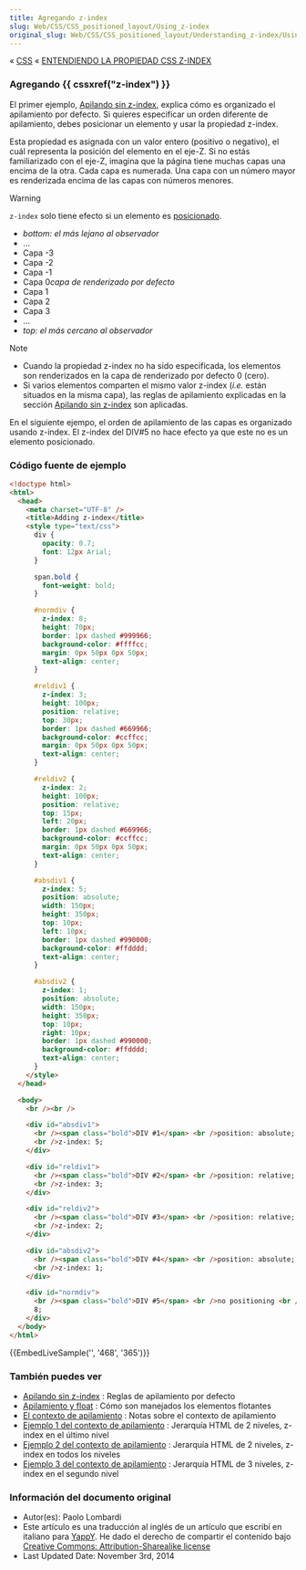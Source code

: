 ```yaml
---
title: Agregando z-index
slug: Web/CSS/CSS_positioned_layout/Using_z-index
original_slug: Web/CSS/CSS_positioned_layout/Understanding_z-index/Using_z-index
---
```


« [CSS](/es/docs/Web/CSS) « [ENTENDIENDO LA PROPIEDAD CSS Z-INDEX](/es/docs/Web/CSS/CSS_positioned_layout/Understanding_z-index)

### Agregando {{ cssxref("z-index") }}

El primer ejemplo, [Apilando sin z-index](/es/docs/Web/CSS/CSS_positioned_layout/Stacking_without_z-index), explica cómo es organizado el apilamiento por defecto. Si quieres especificar un orden diferente de apilamiento, debes posicionar un elemento y usar la propiedad z-index.

Esta propiedad es asignada con un valor entero (positivo o negativo), el cuál representa la posición del elemento en el eje-Z. Si no estás familiarizado con el eje-Z, imagina que la página tiene muchas capas una encima de la otra. Cada capa es numerada. Una capa con un número mayor es renderizada encima de las capas con números menores.

> [!WARNING]
> `z-index` solo tiene efecto si un elemento es [posicionado](/es/docs/Web/CSS/position).

- _bottom: el más lejano al observador_
- ...
- Capa -3
- Capa -2
- Capa -1
- Capa 0*capa de renderizado por defecto*
- Capa 1
- Capa 2
- Capa 3
- ...
- _top: el más cercano al observador_

> [!NOTE]
>
> - Cuando la propiedad z-index no ha sido especificada, los elementos son renderizados en la capa de renderizado por defecto 0 (cero).
> - Si varios elementos comparten el mismo valor z-index (_i.e._ están situados en la misma capa), las reglas de apilamiento explicadas en la sección [Apilando sin z-index](/es/docs/Web/CSS/CSS_positioned_layout/Stacking_without_z-index) son aplicadas.

En el siguiente ejempo, el orden de apilamiento de las capas es organizado usando z-index. El z-index del DIV#5 no hace efecto ya que este no es un elemento posicionado.

### Código fuente de ejemplo

```html
<!doctype html>
<html>
  <head>
    <meta charset="UTF-8" />
    <title>Adding z-index</title>
    <style type="text/css">
      div {
        opacity: 0.7;
        font: 12px Arial;
      }

      span.bold {
        font-weight: bold;
      }

      #normdiv {
        z-index: 8;
        height: 70px;
        border: 1px dashed #999966;
        background-color: #ffffcc;
        margin: 0px 50px 0px 50px;
        text-align: center;
      }

      #reldiv1 {
        z-index: 3;
        height: 100px;
        position: relative;
        top: 30px;
        border: 1px dashed #669966;
        background-color: #ccffcc;
        margin: 0px 50px 0px 50px;
        text-align: center;
      }

      #reldiv2 {
        z-index: 2;
        height: 100px;
        position: relative;
        top: 15px;
        left: 20px;
        border: 1px dashed #669966;
        background-color: #ccffcc;
        margin: 0px 50px 0px 50px;
        text-align: center;
      }

      #absdiv1 {
        z-index: 5;
        position: absolute;
        width: 150px;
        height: 350px;
        top: 10px;
        left: 10px;
        border: 1px dashed #990000;
        background-color: #ffdddd;
        text-align: center;
      }

      #absdiv2 {
        z-index: 1;
        position: absolute;
        width: 150px;
        height: 350px;
        top: 10px;
        right: 10px;
        border: 1px dashed #990000;
        background-color: #ffdddd;
        text-align: center;
      }
    </style>
  </head>

  <body>
    <br /><br />

    <div id="absdiv1">
      <br /><span class="bold">DIV #1</span> <br />position: absolute;
      <br />z-index: 5;
    </div>

    <div id="reldiv1">
      <br /><span class="bold">DIV #2</span> <br />position: relative;
      <br />z-index: 3;
    </div>

    <div id="reldiv2">
      <br /><span class="bold">DIV #3</span> <br />position: relative;
      <br />z-index: 2;
    </div>

    <div id="absdiv2">
      <br /><span class="bold">DIV #4</span> <br />position: absolute;
      <br />z-index: 1;
    </div>

    <div id="normdiv">
      <br /><span class="bold">DIV #5</span> <br />no positioning <br />z-index:
      8;
    </div>
  </body>
</html>
```

{{EmbedLiveSample('', '468', '365')}}

### También puedes ver

- [Apilando sin z-index](/es/docs/Web/CSS/CSS_positioned_layout/Stacking_without_z-index) : Reglas de apilamiento por defecto
- [Apilamiento y float](/es/docs/Web/CSS/CSS_positioned_layout/Stacking_floating_elements) : Cómo son manejados los elementos flotantes
- [El contexto de apilamiento](/es/docs/Web/CSS/CSS_positioned_layout/Stacking_context) : Notas sobre el contexto de apilamiento
- [Ejemplo 1 del contexto de apilamiento](/es/docs/Web/CSS/CSS_positioned_layout/Stacking_context/Stacking_context_example_1) : Jerarquía HTML de 2 niveles, z-index en el último nivel
- [Ejemplo 2 del contexto de apilamiento](/es/docs/Web/CSS/CSS_positioned_layout/Stacking_context/Stacking_context_example_2) : Jerarquía HTML de 2 niveles, z-index en todos los niveles
- [Ejemplo 3 del contexto de apilamiento](/es/docs/Web/CSS/CSS_positioned_layout/Stacking_context/Stacking_context_example_3) : Jerarquía HTML de 3 niveles, z-index en el segundo nivel

### Información del documento original

- Autor(es): Paolo Lombardi
- Este artículo es una traducción al inglés de un artículo que escribí en italiano para [YappY](http://www.yappy.it). He dado el derecho de compartir el contenido bajo [Creative Commons: Attribution-Sharealike license](https://creativecommons.org/licenses/by-sa/2.0/)
- Last Updated Date: November 3rd, 2014
